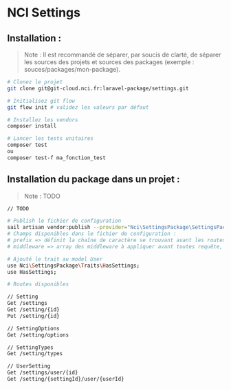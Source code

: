 # NCI Settings

## Installation :

> Note : Il est recommandé de séparer, par soucis de clarté, de séparer les sources des projets et sources des packages (exemple : souces/packages/mon-package).

```bash
# Clonez le projet
git clone git@git-cloud.nci.fr:laravel-package/settings.git

# Initialisez git flow
git flow init # validez les valeurs par défaut

# Installez les vendors
composer install

# Lancer les tests unitaires
composer test
ou
composer test-f ma_fonction_test

```

## Installation du package dans un projet :

> Note : TODO

```bash
// TODO

# Publish le fichier de configuration
sail artisan vendor:publish --provider="Nci\SettingsPackage\SettingsPackageServiceProvider" --tag="config"
# Champs disponibles dans le fichier de configuration :
# prefix => définit la chaîne de caractère se trouvant avant les routes disponnibles, par défaut "ncisettings" (exemple: ncisettings/settings/user/1).
# middleware => array des middleware à appliquer avant toutes requête, par défaut contient le middleware "web".

# Ajouté le trait au model User
use Nci\SettingsPackage\Traits\HasSettings;
use HasSettings;

# Routes disponibles

// Setting
Get /settings
Get /setting/{id}
Put /setting/{id}

// SettingOptions
Get /setting/options

// SettingTypes
Get /setting/types

// UserSetting
Get /settings/user/{id}
Get /setting/{settingId}/user/{userId}

```